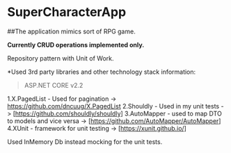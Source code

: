 # SuperCharacterApp
##The application mimics sort of RPG game.

**Currently CRUD operations implemented only.**

Repository pattern with Unit of Work.

*Used 3rd party libraries and other technology stack information:

   >ASP.NET CORE v2.2

   1.X.PagedList - Used for pagination -> https://github.com/dncuug/X.PagedList
   2.Shouldly - Used in my unit tests  -> [https://github.com/shouldly/shouldly]
   3.AutoMapper - used to map DTO to models and vice versa -> [https://github.com/AutoMapper/AutoMapper]
   4.XUnit - framework for unit testing -> [https://xunit.github.io/]


Used InMemory Db instead mocking for the unit tests.
